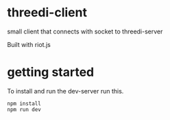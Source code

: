 # threedi-client
small client that connects with socket to threedi-server

Built with riot.js

# getting started
To install and run the dev-server run this.
```
npm install
npm run dev
```
